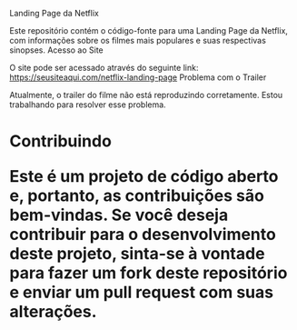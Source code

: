 Landing Page da Netflix

Este repositório contém o código-fonte para uma Landing Page da Netflix, com informações sobre os filmes mais populares e suas respectivas sinopses.
Acesso ao Site

O site pode ser acessado através do seguinte link: https://seusiteaqui.com/netflix-landing-page
Problema com o Trailer

Atualmente, o trailer do filme não está reproduzindo corretamente. Estou trabalhando para resolver esse problema.

<h1> Contribuindo

Este é um projeto de código aberto e, portanto, as contribuições são bem-vindas. Se você deseja contribuir para o desenvolvimento deste projeto, sinta-se à vontade para fazer um fork deste repositório e enviar um pull request com suas alterações.
